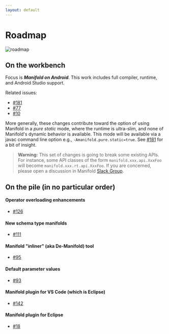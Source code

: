 ```yaml
---
layout: default
---
```


# Roadmap
 
![roadmap](http://manifold.systems/images/roadmap.jpg)
 
## On the workbench

Focus is _**Manifold on Android**_. This work includes full compiler, runtime, and Android Studio support.

Related issues:
* [#181](https://github.com/manifold-systems/manifold/issues/181)
* [#77](https://github.com/manifold-systems/manifold/issues/77)
* [#10](https://github.com/manifold-systems/manifold/issues/10)

More generally, these changes contribute toward the option of using Manifold in a _pure static_ mode, where the runtime
is ultra-slim, and none of Manifold's dynamic behavior is available. This mode will be available via a javac command
line option e.g., `-Amanifold.pure.static=true`.  See [#181](https://github.com/manifold-systems/manifold/issues/181)
for a bit of insight.
 
>**Warning:** This set of changes is going to break some existing APIs. For instance, some API classes of the form
>`manifold.xxx.api.XxxFoo` will become `manifold.xxx.rt.api.XxxFoo`.
>If you are concerned, please open a discussion in Manifold [Slack Group](https://join.slack.com/t/manifold-group/shared_invite/zt-e0bq8xtu-93ASQa~a8qe0KDhOoD6Bgg).
 
## On the pile (in no particular order)
 
#### Operator overloading enhancements
* [#126](https://github.com/manifold-systems/manifold/issues/126)

#### New schema type manifolds 
* [#111](https://github.com/manifold-systems/manifold/issues/111)

#### Manifold "inliner" (aka De-Manifold) tool
* [#95](https://github.com/manifold-systems/manifold/issues/95)

#### Default parameter values
* [#93](https://github.com/manifold-systems/manifold/issues/93)

#### Manifold plugin for VS Code (which is Eclipse)
* [#142](https://github.com/manifold-systems/manifold/issues/142)

#### Manifold plugin for Eclipse
* [#18](https://github.com/manifold-systems/manifold/issues/18)

